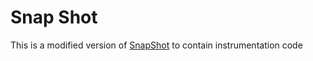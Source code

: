 # Snap Shot

This is a modified version of [SnapShot](https://github.com/Yog9/SnapShot) to contain instrumentation code

